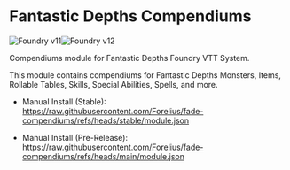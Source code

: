 # Fantastic Depths Compendiums
![Foundry v11](https://img.shields.io/badge/foundry-v11-green)![Foundry v12](https://img.shields.io/badge/foundry-v12-green)

Compendiums module for Fantastic Depths Foundry VTT System.

This module contains compendiums for Fantastic Depths Monsters, Items, Rollable Tables, Skills, Special Abilities, Spells, and more.

- Manual Install (Stable): https://raw.githubusercontent.com/Forelius/fade-compendiums/refs/heads/stable/module.json

- Manual Install (Pre-Release): https://raw.githubusercontent.com/Forelius/fade-compendiums/refs/heads/main/module.json

